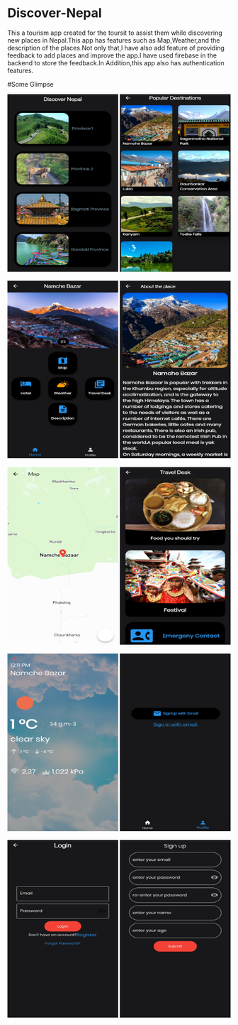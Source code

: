 # Discover-Nepal

This a tourism app created for the toursit to assist them while discovering new places in Nepal.This app has features such as Map,Weather,and the description of the places.Not only that,I have also add feature of providing feedback to add places and improve the app.I have used firebase in the backend to store the feedback.In Addition,this app also has authentication features.


#Some Glimpse
<div align="left">
 <img src="https://github.com/PrabeshPP/Discover-Nepal/blob/master/ScreenShots/1.jpg" width="250" height="400">  <img src="https://github.com/PrabeshPP/Discover-Nepal/blob/master/ScreenShots/2.jpg" width="250" height="400">
</div>
<br>

<div align="left">
 <img src="https://github.com/PrabeshPP/Discover-Nepal/blob/master/ScreenShots/3.jpg" width="250" height="400">  <img src="https://github.com/PrabeshPP/Discover-Nepal/blob/master/ScreenShots/4.jpg" width="250" height="400">
</div>
<br>


<div align="left">
 <img src="https://github.com/PrabeshPP/Discover-Nepal/blob/master/ScreenShots/5.jpg" width="250" height="400">  <img src="https://github.com/PrabeshPP/Discover-Nepal/blob/master/ScreenShots/6.jpg" width="250" height="400">
</div>
<br>

<div align="left">
 <img src="https://github.com/PrabeshPP/Discover-Nepal/blob/master/ScreenShots/7.jpg" width="250" height="400">  <img src="https://github.com/PrabeshPP/Discover-Nepal/blob/master/ScreenShots/8.jpg" width="250" height="400">
</div>
<br>

<div align="left">
 <img src="https://github.com/PrabeshPP/Discover-Nepal/blob/master/ScreenShots/9.jpg" width="250" height="400">  <img src="https://github.com/PrabeshPP/Discover-Nepal/blob/master/ScreenShots/10.jpg" width="250" height="400">
</div>
<br>





